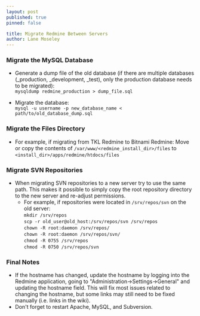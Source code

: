```yaml
---
layout: post
published: true
pinned: false

title: Migrate Redmine Between Servers
author: Lane Moseley
---
```


### Migrate the MySQL Database
* Generate a dump file of the old database (if there are multiple databases
  (_production, _development, _test), only the production database needs to be migrated):  
```mysqldump redmine_production > dump_file.sql```
  
* Migrate the database:  
```mysql -u username -p new_database_name < path/to/old_database_dump.sql```

### Migrate the Files Directory
* For example, if migrating from TKL Redmine to Bitnami Redmine:
    Move or copy the contents of ```/var/www/<redmine_install_dir>/files``` to ```<install_dir>/apps/redmine/htdocs/files```

### Migrate SVN Repositories
* When migrating SVN repositories to a new server try to use the same path. This makes it possible to simply copy the root repository directory to the new server and re-adjust permissions.
  * For example, if repositories were located in ```/srv/repos/svn``` on the old server:  
    ```mkdir /srv/repos```  
    ```scp -r old_user@old_host:/srv/repos/svn /srv/repos```  
    ```chown -R root:daemon /srv/repos/```  
    ```chown -R root:daemon /srv/repos/svn/```  
    ```chmod -R 0755 /srv/repos```  
    ```chmod -R 0750 /srv/repos/svn```

### Final Notes
* If the hostname has changed, update the hostname by logging into the Redmine application,
  going to "Administration->Settings->General" and updating the hostname field.
  This will fix most issues related to changing the hostname, but some links may
  still need to be fixed manually (i.e. links in the wiki).
* Don't forget to restart Apache, MySQL, and Subversion.
